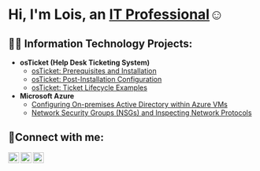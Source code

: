 <h1>Hi, I'm Lois, an <a href="https://www.linkedin.com/in/lois-joseph-7591ab44/">IT Professional</a>☺</h1>

<h2>👨‍💻 Information Technology Projects:</h2>

- <b>osTicket (Help Desk Ticketing System)</b>
  - [osTicket: Prerequisites and Installation](https://github.com/loisjoseph/osticket-prereqs)
  - [osTicket: Post-Installation Configuration](https://github.com/loisjoseph/post-install-config)
  - [osTicket: Ticket Lifecycle Examples](https://github.com/loisjoseph/ticket-lifecycle)
- <b>Microsoft Azure</b>
  - [Configuring On-premises Active Directory within Azure VMs](https://github.com/loisjoseph/configure-ad)
  - [Network Security Groups (NSGs) and Inspecting Network Protocols](https://github.com/loisjoseph/azure-network-protocols)

<h2>🤳Connect with me:</h2>

[<img align="left" alt="Lois | Twitter" width="22px" src="https://cdn.jsdelivr.net/npm/simple-icons@v3/icons/twitter.svg" />][twitter]
[<img align="left" alt="Lois | LinkedIn" width="22px" src="https://cdn.jsdelivr.net/npm/simple-icons@v3/icons/linkedin.svg" />][linkedin]
[<img align="left" alt="Lois | Instagram" width="22px" src="https://cdn.jsdelivr.net/npm/simple-icons@v3/icons/instagram.svg" />][instagram]

[twitter]: https://twitter.com/Lois
[instagram]: https://www.instagram.com/Lois
[linkedin]: https://linkedin.com/in/Lois
